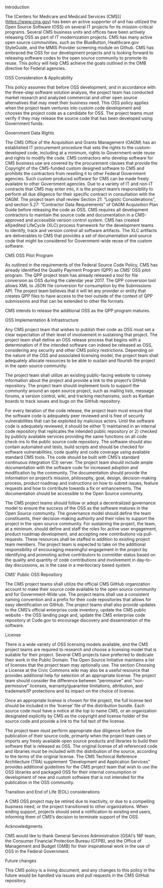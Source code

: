 Introduction

The [Centers for Medicare and Medicaid Services (CMS)] (https://www.cms.gov) has been an active supporter of and has utilized the Open Source Software (OSS) on several IT projects for its mission-critical programs. Several CMS business units and offices have been actively releasing OSS as part of IT modernization projects. CMS has many active open source communities, such as the BlueButton, Healthcare.gov StyleGuide, and the MMIS Provider screening module on Github. CMS has embraced the OSS for our development projects and is looking forward to releasing software codes to the open source community to promote its reuse. This policy will help CMS achieve the goals outlined in the OMB directive for Federal agencies.

OSS Consideration & Applicability

This policy assumes that before OSS development, and in accordance with the three-step software solution analysis, the project team has conducted market research and analyzed commercial and other open source alternatives that may meet their business need. This OSS policy applies when the project team ventures into custom code development and chooses the project code as a candidate for OSS.  The project teams must verify if they may release the source code that has been developed using Government funds.

Government Data Rights

The CMS Office of the Acquisition and Grants Management (OAGM) has an established IT procurement procedure that sets the rights to the custom-developed code, including at a minimum, rights to Government-wide reuse and rights to modify the code.  CMS contractors who develop software for CMS business use are covered by the procurement clauses that provide the Copyright of the CMS-funded custom designed software to CMS and prohibits the contractors from reselling it to other Federal Government agencies. Such custom produced software for CMS can be made freely available to other Government agencies. Due to a variety of IT and non-IT contracts that CMS may enter into, it is the project team’s responsibility to perform all due diligence for their specific contract in consultation with the OAGM. The project team shall review Section 21: “Logistic Considerations”, and section 5.27: “Contractor Data Requirements” of OAGM Acquisition Plan Guide before releasing the code as OSS. CMS requires all development contractors to maintain the source code and documentation in a CMS-approved and accessible version control system. CMS has created eXpedited LifeCycle (XLC) process framework for the development teams to identify, track and version control all software artifacts. The XLC artifacts are deliverables to CMS that provides a set of documentation and source code that might be considered for Government-wide reuse of the custom software.

 

CMS OSS Pilot Program

As outlined in the requirements of the Federal Source Code Policy, CMS has already identified the Quality Payment Program (QPP) as CMS’ OSS pilot program. The QPP project team has already released a tool for file conversion as OSS during the calendar year 2017. The QPP conversion tool allows XML to JSON file conversion for consumption by the Submissions API.  The project team believes that it will let any provider or entity that creates QPP files to have access to the tool outside of the context of QPP submissions and that can be extended to other file formats.

CMS intends to release the additional OSS as the QPP program matures.

OSS Implementation & Infrastructure

Any CMS project team that wishes to publish their code as OSS must set a clear expectation of their level of involvement in sustaining that project. The project team shall define an OSS release process that begins with a determination of if the intended software can indeed be released as OSS, considering any security and other CMS policy restrictions. Depending on the nature of the OSS and associated licensing model, the project team shall adequately allocate resources to be able to sustain and flourish the project in the open source community.

The project team shall utilize an existing public-facing website to convey information about the project and provide a link to the project’s GitHub repository. The project team should implement tools to support the community around an open source project, such as mailing lists, message forums, a version control, wiki, and tracking mechanisms, such as Kanban boards to track issues and bugs on the GitHub repository.

For every iteration of the code release, the project team must ensure that the software code is adequately peer reviewed and is free of security vulnerabilities that can be exploited by malicious actors. Until the software code is adequately reviewed, it should be either 1) maintained in an internal code repository that replicates the intended public repository or 2) checked by publicly available services providing the same functions on all code check-ins to the public source code repository. The software should also contain automated unit tests, build scripts and should be checked for software vulnerabilities, code quality and code coverage using available standard CMS tools. The code should be built with CMS’s standard continuous integration (CI) server. The project team should include ample documentation with the software code for increased adoption and modification by the community. The documentation should provide the information on project’s mission, philosophy, goal, design, decision-making process, product roadmap and instructions on how to submit issues, feature requests and how to contribute towards a fix or enhancements. The documentation should be accessible to the Open Source community.

The CMS project teams should follow or adopt a decentralized governance model to ensure the success of the OSS as the software matures in the Open Source community. The governance model should define the team constituents, their decision-making authority and their roles to support the project in the open source community. For sustaining the project, the team, at a minimum, should define and staff the roles for active user engagement, product roadmap development, and accepting new contributions via pull-requests. These resources shall be staffed in addition to existing project team members. The project team is expected to take on the additional responsibility of encouraging meaningful engagement in the project by identifying and promoting active contributors to committer status based on the quality and quantity of code contributions and involvement in day-to-day discussions, as is the case in a meritocracy based system.

 

CMS' Public OSS Repository

The CMS project teams shall utilize the official CMS GitHub organization account to make their source code available to the open source community and for Government-Wide use. The project teams shall use a consistent naming convention and a prefix for their code repositories that allows for easy identification on GitHub. The project teams shall also provide updates to the CMS’s official enterprise code inventory, update the CMS public website - the OSS landing page and, update the CMS enterprise code repository at Code.gov to encourage discovery and dissemination of the software. 

License

There is a wide variety of OSS licensing models available, and the CMS project teams are required to research and choose a licensing model that is suitable for their project. Several CMS projects have preferred to dedicate their work in the Public Domain.  The Open Source Initiative maintains a list of licenses that the project team may optionally use. The section Choosing a License at the Civic Commons wiki may also be a useful resource that provides additional help for selection of an appropriate license. The project team should consider the difference between “permissive” and “non-permissive” licenses, warranty/guarantee limitations, attribution, and trademark/IP protections and its impact on the choice of license.

Once an appropriate license is chosen for the project, the full license text should be included in the ‘license’ file of the distribution bundle. Each source code must have a notice at the top to name CMS, or an organization designated explicitly by CMS as the copyright and license holder of the source code and provide a link to the full text of the license.

The project team must perform appropriate due diligence before the publication of their source code, primarily when the project team uses or imports any freely available open source products and libraries to build their software that is released as OSS. The original license of all referenced code and libraries must be included with the distribution of the source, according to the terms of the original license. The CMS Technical Reference Architecture (TRA) supplement “Development and Application Services” provides additional guidelines for the CMS project team that wish to use the OSS libraries and packaged OSS for their internal consumption or development of new and custom software that is not intended for the publication in the OSS community.

Transition and End of Life (EOL) considerations

A CMS OSS project may be retired due to inactivity, or due to a compelling business need, or the project transitioned to other organizations. When ending support, projects should send a notification to existing end users, informing them of CMS’s decision to terminate support of the OSS.

Acknowledgments

CMS would like to thank General Services Administration (GSA)’s 18F team, the Consumer Financial Protection Bureau (CFPB), and the Office of Management and Budget (OMB) for their inspirational work in the use of OSS in the Federal Government.

Future changes

This CMS policy is a living document, and any changes to this policy in the future would be handled via issues and pull requests in the CMS GitHub repository.

